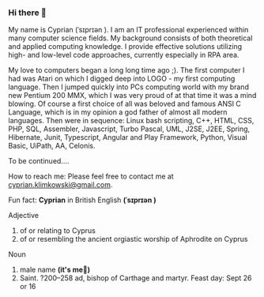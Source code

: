 ### Hi there 👋
My name is Cyprian (ˈsɪprɪən ).
I am an IT professional experienced within many computer science fields.
My background consists of both theoretical and applied computing knowledge.
I provide effective solutions utilizing high- and low-level code approaches, currently especially in RPA area.

My love to computers began a long long time ago ;). The first computer I had was Atari on which I digged deep into LOGO - my first computing language.
Then I jumped quickly into PCs computing world with my brand new Pentium 200 MMX, which I was very proud of at that time it was a mind blowing.
Of course a first choice of all was beloved and famous ANSI C Language, which is in my opinion a god father of almost all modern languages.
Then were in sequence: Linux bash scripting, C++, HTML, CSS, PHP, SQL, Assembler, Javascript, Turbo Pascal, UML, J2SE, J2EE, Spring, Hibernate, Junit, Typescript, Angular and Play Framework, Python, Visual Basic, UiPath, AA, Celonis.

To be continued....

How to reach me:
Please feel free to contact me at cyprian.klimkowski@gmail.com.

Fun fact:
**Cyprian** in British English **(ˈsɪprɪən )**

Adjective
1. of or relating to Cyprus
2. of or resembling the ancient orgiastic worship of Aphrodite on Cyprus

Noun
1. male name **(it's me:man:)**
2. Saint. ?200–258 ad, bishop of Carthage and martyr. Feast day: Sept 26 or 16



<!--
**cklimkowski/cklimkowski** is a ✨ _special_ ✨ repository because its `README.md` (this file) appears on your GitHub profile.

Here are some ideas to get you started:

- 🔭 I’m currently working on ...
- 🌱 I’m currently learning ...
- 👯 I’m looking to collaborate on ...
- 🤔 I’m looking for help with ...
- 💬 Ask me about ...
- 📫 How to reach me: ...
- 😄 Pronouns: ...
- ⚡ Fun fact: ...
-->
